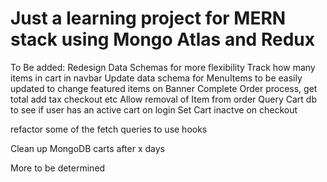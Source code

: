 # Just a learning project for MERN stack using Mongo Atlas and Redux

To Be added:
Redesign Data Schemas for more flexibility
Track how many items in cart in navbar
Update data schema for MenuItems to be easily updated to change featured items on Banner
Complete Order process, get total add tax checkout etc
Allow removal of Item from order
Query Cart db to see if user has an active cart on login
Set Cart inactve on checkout

refactor some of the fetch queries to use hooks

Clean up MongoDB carts after x days

More to be determined

